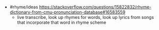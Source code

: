- #rhyme/ideas https://stackoverflow.com/questions/15822832/rhyme-dictionary-from-cmu-pronunciation-database#16583559
	- live transcribe, look up rhymes for words, look up lyrics from songs that incorporate that word in rhyme scheme
